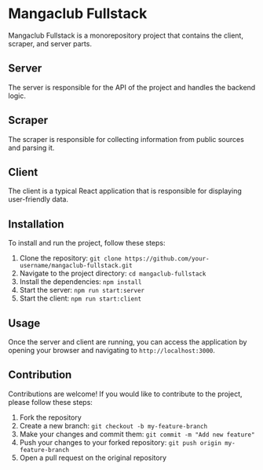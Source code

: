 # Mangaclub Fullstack

Mangaclub Fullstack is a monorepository project that contains the client, scraper, and server parts.

## Server

The server is responsible for the API of the project and handles the backend logic.

## Scraper

The scraper is responsible for collecting information from public sources and parsing it.

## Client

The client is a typical React application that is responsible for displaying user-friendly data.

## Installation

To install and run the project, follow these steps:

1. Clone the repository: `git clone https://github.com/your-username/mangaclub-fullstack.git`
2. Navigate to the project directory: `cd mangaclub-fullstack`
3. Install the dependencies: `npm install`
4. Start the server: `npm run start:server`
5. Start the client: `npm run start:client`

## Usage

Once the server and client are running, you can access the application by opening your browser and navigating to `http://localhost:3000`.

## Contribution

Contributions are welcome! If you would like to contribute to the project, please follow these steps:

1. Fork the repository
2. Create a new branch: `git checkout -b my-feature-branch`
3. Make your changes and commit them: `git commit -m "Add new feature"`
4. Push your changes to your forked repository: `git push origin my-feature-branch`
5. Open a pull request on the original repository

